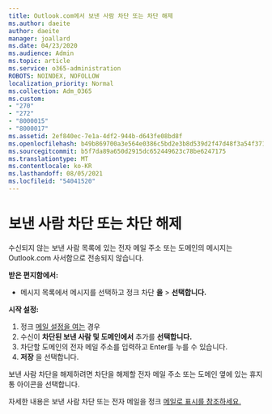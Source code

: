 ```yaml
---
title: Outlook.com에서 보낸 사람 차단 또는 차단 해제
ms.author: daeite
author: daeite
manager: joallard
ms.date: 04/23/2020
ms.audience: Admin
ms.topic: article
ms.service: o365-administration
ROBOTS: NOINDEX, NOFOLLOW
localization_priority: Normal
ms.collection: Adm_O365
ms.custom:
- "270"
- "272"
- "8000015"
- "8000017"
ms.assetid: 2ef840ec-7e1a-4df2-944b-d643fe08bd8f
ms.openlocfilehash: b49b869700a3e564e0386c5bd2e3b8d539d2f47d48f3a54f3718c770ccc9a0bd
ms.sourcegitcommit: b5f7da89a650d2915dc652449623c78be6247175
ms.translationtype: MT
ms.contentlocale: ko-KR
ms.lasthandoff: 08/05/2021
ms.locfileid: "54041520"
---
```

# <a name="block-or-unblock-senders"></a>보낸 사람 차단 또는 차단 해제

수신되지 않는 보낸 사람 목록에 있는 전자 메일 주소 또는 도메인의 메시지는 Outlook.com 사서함으로 전송되지 않습니다.

**받은 편지함에서:**

- 메시지 목록에서 메시지를 선택하고 정크 차단 **을**  >  **선택합니다.**

**시작 설정:**

1. 정크 [메일 설정을 여는](https://outlook.live.com/mail/options/mail/junkEmail) 경우
2. 수신이 **차단된 보낸 사람 및 도메인에서** 추가를 **선택합니다.**
3. 차단할 도메인의 전자 메일 주소를 입력하고 Enter를 누를 수 있습니다.
4. **저장** 을 선택합니다.

보낸 사람 차단을 해제하려면 차단을 해제할 전자 메일 주소 또는 도메인 옆에 있는 휴지통 아이콘을 선택합니다.

자세한 내용은 보낸 사람 차단 또는 전자 메일을 정크 [메일로 표시를 참조하세요.](https://support.office.com/article/a3ece97b-82f8-4a5e-9ac3-e92fa6427ae4?wt.mc_id=Office_Outlook_com_Alchemy)